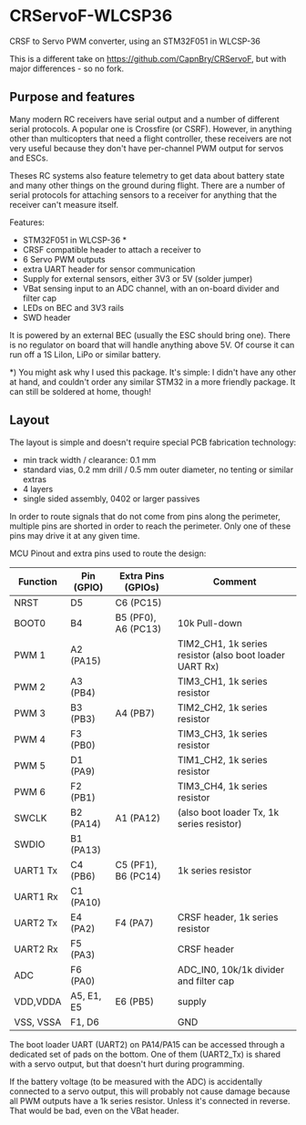 # CRServoF-WLCSP36
CRSF to Servo PWM converter, using an STM32F051 in WLCSP-36

This is a different take on https://github.com/CapnBry/CRServoF, but with major differences - so no fork.

## Purpose and features
Many modern RC receivers have serial output and a number of different serial protocols. A popular one is Crossfire (or CSRF). However, in anything other than multicopters that need a flight controller, these receivers are not very useful because they don't have per-channel PWM output for servos and ESCs.

Theses RC systems also feature telemetry to get data about battery state and many other things on the ground during flight. There are a number of serial protocols for attaching sensors to a receiver for anything that the receiver can't measure itself.

Features:
- STM32F051 in WLCSP-36 *
- CRSF compatible header to attach a receiver to
- 6 Servo PWM outputs
- extra UART header for sensor communication
- Supply for external sensors, either 3V3 or 5V (solder jumper)
- VBat sensing input to an ADC channel, with an on-board divider and filter cap
- LEDs on BEC and 3V3 rails
- SWD header

It is powered by an external BEC (usually the ESC should bring one). There is no regulator on board that will handle anything above 5V. Of course it can run off a 1S LiIon, LiPo or similar battery.

\*) You might ask why I used this package. It's simple: I didn't have any other at hand, and couldn't order any similar STM32 in a more friendly package. It can still be soldered at home, though!

## Layout

The layout is simple and doesn't require special PCB fabrication technology:
- min track width / clearance: 0.1 mm
- standard vias, 0.2 mm drill / 0.5 mm outer diameter, no tenting or similar extras
- 4 layers
- single sided assembly, 0402 or larger passives

In order to route signals that do not come from pins along the perimeter, multiple pins are shorted in order to reach the perimeter. Only one of these pins may drive it at any given time.

MCU Pinout and extra pins used to route the design:

| Function | Pin (GPIO) | Extra Pins (GPIOs) | Comment
|---|---|---|---|
| NRST     | D5 | C6 (PC15) |
| BOOT0    | B4 | B5 (PF0), A6 (PC13) | 10k Pull-down
| PWM 1    | A2 (PA15) |   | TIM2_CH1, 1k series resistor (also boot loader UART Rx)
| PWM 2    | A3 (PB4) |   |  TIM3_CH1, 1k series resistor
| PWM 3    | B3 (PB3) | A4 (PB7) | TIM2_CH2, 1k series resistor
| PWM 4    | F3 (PB0) |   | TIM3_CH3, 1k series resistor
| PWM 5    | D1 (PA9) |   | TIM1_CH2, 1k series resistor
| PWM 6    | F2 (PB1) |   | TIM3_CH4, 1k series resistor
| SWCLK    | B2 (PA14) | A1 (PA12) | (also boot loader Tx, 1k series resistor)
| SWDIO    | B1 (PA13) |   |
| UART1 Tx | C4 (PB6) | C5 (PF1), B6 (PC14)  | 1k series resistor
| UART1 Rx | C1 (PA10) |   |
| UART2 Tx | E4 (PA2) | F4 (PA7) | CRSF header, 1k series resistor
| UART2 Rx | F5 (PA3) |   | CRSF header
| ADC      | F6 (PA0) |   | ADC_IN0, 10k/1k divider and filter cap
| VDD,VDDA | A5, E1, E5 | E6 (PB5) | supply
| VSS, VSSA | F1, D6 |   | GND

The boot loader UART (UART2) on PA14/PA15 can be accessed through a dedicated set of pads on the bottom. One of them (UART2_Tx) is shared with a servo output, but that doesn't hurt during programming.

If the battery voltage (to be measured with the ADC) is accidentally connected to a servo output, this will probably not cause damage because all PWM outputs have a 1k series resistor. Unless it's connected in reverse. That would be bad, even on the VBat header.
